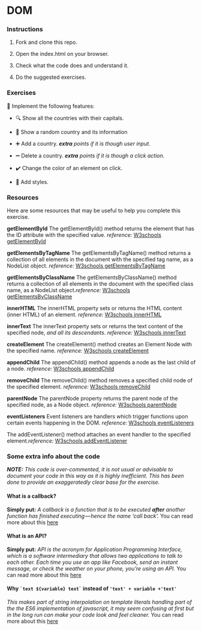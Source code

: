 
# DOM

### Instructions

1. Fork and clone this repo.

2. Open the index.html on your browser.

3. Check what the code does and understand it.

4. Do the suggested exercises.

### Exercises

:memo: Implement the following features:

- :mag: Show all the countries with their capitals.

- :book: Show a random country and its information

- :heavy_plus_sign: Add a country. _**extra** points if it is though user input._

- :heavy_minus_sign: Delete a country. _**extra** points if it is though a click action._

- :heavy_check_mark: Change the color of an element on click.

- :nail_care: Add styles.

### Resources

Here are some resources that may be useful to help you complete this exercise.

**getElementById**
The getElementById() method returns the element that has the ID attribute with the specified value. _reference:_  [W3schools getElementById](https://www.w3schools.com/jsref/met_document_getelementbyid.asp)
  
**getElementsByTagName**
The getElementsByTagName() method returns a collection of all elements in the document with the specified tag name, as a NodeList object. _reference:_  [W3schools getElementsByTagName](https://www.w3schools.com/jsref/met_document_getelementsbytagname.asp)

**getElementsByClassName**
The getElementsByClassName() method returns a collection of all elements in the document with the specified class name, as a NodeList object._reference:_  [W3schools getElementsByClassName](https://www.w3schools.com/jsref/met_document_getelementsbyclassname.asp)
  
**innerHTML**
The innerHTML property sets or returns the HTML content (inner HTML) of an element. _reference:_  [W3schools innerHTML](https://www.w3schools.com/jsref/prop_html_innerhtml.asp)

**innerText**
The innerText property sets or returns the text content of the specified node, _and all its descendants_. _reference:_  [W3schools innerText](https://www.w3schools.com/jsref/prop_node_innertext.asp)

**createElement**
The createElement() method creates an Element Node with the specified name. _reference:_  [W3schools createElement](https://www.w3schools.com/jsref/met_document_createelement.asp)
  
**appendChild**
The appendChild() method appends a node as the last child of a node. _reference:_  [W3schools appendChild](https://www.w3schools.com/jsref/met_node_appendchild.asp)
  
**removeChild**
The removeChild() method removes a specified child node of the specified element.  _reference:_  [W3schools removeChild](https://www.w3schools.com/jsref/met_node_removechild.asp)
  
**parentNode**
The parentNode property returns the parent node of the specified node, as a Node object. _reference:_  [W3schools parentNode](https://www.w3schools.com/jsref/prop_node_parentnode.asp)
 
**eventListeners**
Event listeners are handlers which trigger functions upon certain events happening in the DOM. _reference:_  [W3schools eventListeners](https://www.w3schools.com/js/js_htmldom_eventlistener.asp)

The addEventListener() method attaches an event handler to the specified element._reference:_  [W3schools addEventListener](https://www.w3schools.com/jsref/met_element_addeventlistener.asp)
  

### Some extra info about the code

**_NOTE:_**
_This code is over-commented, it is not usual or advisable to document your code in this way as it is highly inefficient. This has been done to provide an exaggeratedly clear base for the exercise._


#### What is a callback?

**Simply put:**  _A callback is a function that is to be executed_  **_after_**  _another function has finished executing — hence the name ‘call back’._
You can read more about this [here](https://codeburst.io/javascript-what-the-heck-is-a-callback-aba4da2deced)

#### What is an API?

**Simply put:**  _API is the acronym for Application Programming Interface, which is a software intermediary that allows two applications to talk to each other. Each time you use an app like Facebook, send an instant message, or check the weather on your phone, you’re using an API._
You can read more about this [here](https://www.mulesoft.com/resources/api/what-is-an-api)


#### Why `` `text ${variable} text` `` instead of `'text' + variable +'text'`

_This makes part of string interpolation on template literals handling part of the the ES6 implementation of javascript, it may seem confusing at first but in the long run can make your code look and feel cleaner._
You can read more about this [here](https://medium.com/predict/switching-to-es6-part-2-string-interpolation-and-template-literals-2f1b0ee56740)